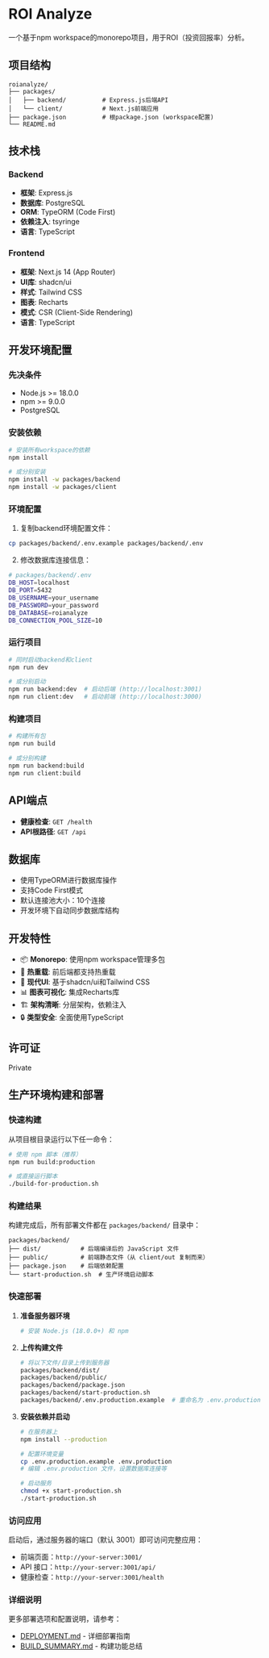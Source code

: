 # ROI Analyze

一个基于npm workspace的monorepo项目，用于ROI（投资回报率）分析。

## 项目结构

```
roianalyze/
├── packages/
│   ├── backend/          # Express.js后端API
│   └── client/           # Next.js前端应用
├── package.json          # 根package.json (workspace配置)
└── README.md
```

## 技术栈

### Backend
- **框架**: Express.js
- **数据库**: PostgreSQL
- **ORM**: TypeORM (Code First)
- **依赖注入**: tsyringe
- **语言**: TypeScript

### Frontend  
- **框架**: Next.js 14 (App Router)
- **UI库**: shadcn/ui
- **样式**: Tailwind CSS
- **图表**: Recharts
- **模式**: CSR (Client-Side Rendering)
- **语言**: TypeScript

## 开发环境配置

### 先决条件
- Node.js >= 18.0.0
- npm >= 9.0.0
- PostgreSQL

### 安装依赖

```bash
# 安装所有workspace的依赖
npm install

# 或分别安装
npm install -w packages/backend
npm install -w packages/client
```

### 环境配置

1. 复制backend环境配置文件：
```bash
cp packages/backend/.env.example packages/backend/.env
```

2. 修改数据库连接信息：
```bash
# packages/backend/.env
DB_HOST=localhost
DB_PORT=5432
DB_USERNAME=your_username
DB_PASSWORD=your_password
DB_DATABASE=roianalyze
DB_CONNECTION_POOL_SIZE=10
```

### 运行项目

```bash
# 同时启动backend和client
npm run dev

# 或分别启动
npm run backend:dev  # 启动后端 (http://localhost:3001)
npm run client:dev   # 启动前端 (http://localhost:3000)
```

### 构建项目

```bash
# 构建所有包
npm run build

# 或分别构建
npm run backend:build
npm run client:build
```

## API端点

- **健康检查**: `GET /health`
- **API根路径**: `GET /api`

## 数据库

- 使用TypeORM进行数据库操作
- 支持Code First模式
- 默认连接池大小：10个连接
- 开发环境下自动同步数据库结构

## 开发特性

- 📦 **Monorepo**: 使用npm workspace管理多包
- 🔄 **热重载**: 前后端都支持热重载
- 🎨 **现代UI**: 基于shadcn/ui和Tailwind CSS
- 📊 **图表可视化**: 集成Recharts库
- 🏗️ **架构清晰**: 分层架构，依赖注入
- 🔒 **类型安全**: 全面使用TypeScript

## 许可证

Private

## 生产环境构建和部署

### 快速构建

从项目根目录运行以下任一命令：

```bash
# 使用 npm 脚本（推荐）
npm run build:production

# 或直接运行脚本
./build-for-production.sh
```

### 构建结果

构建完成后，所有部署文件都在 `packages/backend/` 目录中：

```
packages/backend/
├── dist/           # 后端编译后的 JavaScript 文件
├── public/         # 前端静态文件（从 client/out 复制而来）
├── package.json    # 后端依赖配置
└── start-production.sh  # 生产环境启动脚本
```

### 快速部署

1. **准备服务器环境**
   ```bash
   # 安装 Node.js (18.0.0+) 和 npm
   ```

2. **上传构建文件**
   ```bash
   # 将以下文件/目录上传到服务器
   packages/backend/dist/
   packages/backend/public/
   packages/backend/package.json
   packages/backend/start-production.sh
   packages/backend/.env.production.example  # 重命名为 .env.production 并配置
   ```

3. **安装依赖并启动**
   ```bash
   # 在服务器上
   npm install --production
   
   # 配置环境变量
   cp .env.production.example .env.production
   # 编辑 .env.production 文件，设置数据库连接等
   
   # 启动服务
   chmod +x start-production.sh
   ./start-production.sh
   ```

### 访问应用

启动后，通过服务器的端口（默认 3001）即可访问完整应用：

- 前端页面：`http://your-server:3001/`
- API 接口：`http://your-server:3001/api/`
- 健康检查：`http://your-server:3001/health`

### 详细说明

更多部署选项和配置说明，请参考：
- [DEPLOYMENT.md](./DEPLOYMENT.md) - 详细部署指南
- [BUILD_SUMMARY.md](./BUILD_SUMMARY.md) - 构建功能总结

